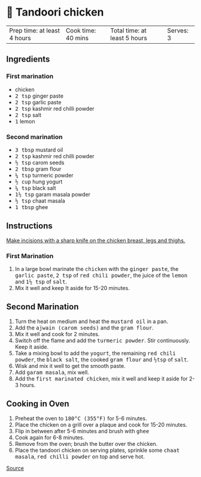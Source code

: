 # 🍗 Tandoori chicken

<table>
  <tr>
    <td>Prep time: at least 4 hours</td>
    <td>Cook time: 40 mins</td>
    <td>Total time: at least 5 hours</td>
    <td>Serves: 3</td>
  </tr>
</table>

## Ingredients

### First marination

* chicken
* <samp>2 tsp</samp> ginger paste
* <samp>2 tsp</samp> garlic paste
* <samp>2 tsp</samp> kashmir red chilli powder
* <samp>2 tsp</samp> salt
* <samp>1</samp> lemon

### Second marination

* <samp>3 tbsp</samp> mustard oil
* <samp>2 tsp</samp> kashmir red chilli powder
* <samp>½ tsp</samp> carom seeds
* <samp>2 tbsp</samp> gram flour
* <samp>¼ tsp</samp> turmeric powder
* <samp>½ cup</samp> hung yogurt
* <samp>¼ tsp</samp> black salt
* <samp>1½ tsp</samp> garam masala powder
* <samp>½ tsp</samp> chaat masala
* <samp>1 tbsp</samp> ghee

## Instructions

[Make incisions with a sharp knife on the chicken breast, legs and thighs.](http://harpalssokhi.com/recipe/how-to-cut-chicken-for-tandoori/)

### First Marination

1. In a large bowl marinate the <samp>chicken</samp> with the <samp>ginger paste</samp>, the <samp>garlic paste</samp>, <samp>2 tsp</samp> of <samp>red chili powder</samp>, the juice of the <samp>lemon</samp> and <samp>1½ tsp</samp> of <samp>salt</samp>.
1. Mix it well and keep It aside for 15-20 minutes.

## Second Marination

1. Turn the heat on medium and heat the <samp>mustard oil</samp> in a pan.
1. Add the <samp>ajwain (carom seeds)</samp> and the <samp>gram flour</samp>.
1. Mix it well and cook for 2 minutes.
1. Switch off the flame and add the <samp>turmeric powder</samp>. Stir continuously. Keep it aside.
1. Take a mixing bowl to add the <samp>yogurt</samp>, the remaining <samp>red chili powder</samp>, the <samp>black salt</samp>, the cooked <samp>gram flour</samp> and <samp>½tsp</samp> of <samp>salt</samp>.
1. Wisk and mix it well to get the smooth paste.
1. Add <samp>garam masala</samp>, mix well.
1. Add the <samp>first marinated chicken</samp>, mix it well and keep it aside for 2-3 hours.

## Cooking in Oven

1. Preheat the oven to <samp>180°C (355°F)</samp> for 5-6 minutes.
1. Place the chicken on a grill over a plaque and cook for 15-20 minutes.
1. Flip in between after 5-6 minutes and brush with <samp>ghee</samp>
1. Cook again for 6-8 minutes.
1. Remove from the oven; brush the butter over the chicken.
1. Place the tandoori chicken on serving plates, sprinkle some <samp>chaat masala</samp>, <samp>red chilli powder</samp> on top and serve hot.

<a href="https://harpalssokhi.com/recipe/tandoori-chicken-in-oven/" target="_blank">Source</a>
